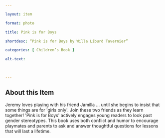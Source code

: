 ```yaml
--- 

layout: item 

format: photo 

title: Pink is for Boys 

shortdesc: “Pink is for Boys by Willa Liburd Tavernier” 

categories: [ Children’s Book ] 

alt-text:  

 

--- 
```


## About this Item 

Jeremy loves playing with his friend Jamilla ... until she begins to insist that some things are for 'girls only'. Join these two friends as they learn together! 
'Pink is for Boys' actively engages young readers to look past gender stereotypes. 
This book uses both conflict and humor to encourage playmates and parents to ask and answer thoughtful questions for lessons that will last a lifetime. 
